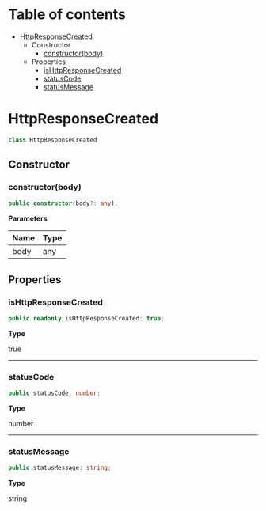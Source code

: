 # Table of contents

* [HttpResponseCreated][ClassDeclaration-7]
    * Constructor
        * [constructor(body)][Constructor-7]
    * Properties
        * [isHttpResponseCreated][PropertyDeclaration-13]
        * [statusCode][PropertyDeclaration-14]
        * [statusMessage][PropertyDeclaration-15]

# HttpResponseCreated

```typescript
class HttpResponseCreated
```
## Constructor

### constructor(body)

```typescript
public constructor(body?: any);
```

**Parameters**

| Name | Type |
| ---- | ---- |
| body | any  |

## Properties

### isHttpResponseCreated

```typescript
public readonly isHttpResponseCreated: true;
```

**Type**

true

----------

### statusCode

```typescript
public statusCode: number;
```

**Type**

number

----------

### statusMessage

```typescript
public statusMessage: string;
```

**Type**

string

[ClassDeclaration-7]: httpresponsecreated.md#httpresponsecreated
[Constructor-7]: httpresponsecreated.md#constructorbody
[PropertyDeclaration-13]: httpresponsecreated.md#ishttpresponsecreated
[PropertyDeclaration-14]: httpresponsecreated.md#statuscode
[PropertyDeclaration-15]: httpresponsecreated.md#statusmessage